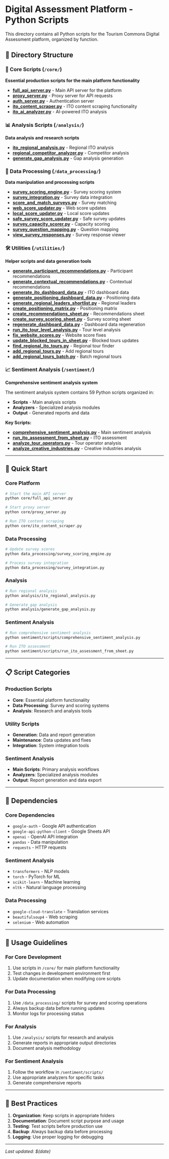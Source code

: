 # Digital Assessment Platform - Python Scripts

This directory contains all Python scripts for the Tourism Commons Digital Assessment platform, organized by function.

## 📁 Directory Structure

### 🔧 Core Scripts (`/core/`)
**Essential production scripts for the main platform functionality**

- **[full_api_server.py](core/full_api_server.py)** - Main API server for the platform
- **[proxy_server.py](core/proxy_server.py)** - Proxy server for API requests
- **[auth_server.py](core/auth_server.py)** - Authentication server
- **[ito_content_scraper.py](core/ito_content_scraper.py)** - ITO content scraping functionality
- **[ito_ai_analyzer.py](core/ito_ai_analyzer.py)** - AI-powered ITO analysis

### 📊 Analysis Scripts (`/analysis/`)
**Data analysis and research scripts**

- **[ito_regional_analysis.py](analysis/ito_regional_analysis.py)** - Regional ITO analysis
- **[regional_competitor_analyzer.py](analysis/regional_competitor_analyzer.py)** - Competitor analysis
- **[generate_gap_analysis.py](analysis/generate_gap_analysis.py)** - Gap analysis generation

### 🔄 Data Processing (`/data_processing/`)
**Data manipulation and processing scripts**

- **[survey_scoring_engine.py](data_processing/survey_scoring_engine.py)** - Survey scoring system
- **[survey_integration.py](data_processing/survey_integration.py)** - Survey data integration
- **[score_and_match_surveys.py](data_processing/score_and_match_surveys.py)** - Survey matching
- **[web_score_updater.py](data_processing/web_score_updater.py)** - Web score updates
- **[local_score_updater.py](data_processing/local_score_updater.py)** - Local score updates
- **[safe_survey_score_updater.py](data_processing/safe_survey_score_updater.py)** - Safe survey updates
- **[survey_capacity_scorer.py](data_processing/survey_capacity_scorer.py)** - Capacity scoring
- **[survey_question_mapping.py](data_processing/survey_question_mapping.py)** - Question mapping
- **[view_survey_responses.py](data_processing/view_survey_responses.py)** - Survey response viewer

### 🛠️ Utilities (`/utilities/`)
**Helper scripts and data generation tools**

- **[generate_participant_recommendations.py](utilities/generate_participant_recommendations.py)** - Participant recommendations
- **[generate_contextual_recommendations.py](utilities/generate_contextual_recommendations.py)** - Contextual recommendations
- **[generate_ito_dashboard_data.py](utilities/generate_ito_dashboard_data.py)** - ITO dashboard data
- **[generate_positioning_dashboard_data.py](utilities/generate_positioning_dashboard_data.py)** - Positioning data
- **[generate_regional_leaders_shortlist.py](utilities/generate_regional_leaders_shortlist.py)** - Regional leaders
- **[create_positioning_matrix.py](utilities/create_positioning_matrix.py)** - Positioning matrix
- **[create_recommendations_sheet.py](utilities/create_recommendations_sheet.py)** - Recommendations sheet
- **[create_survey_scoring_sheet.py](utilities/create_survey_scoring_sheet.py)** - Survey scoring sheet
- **[regenerate_dashboard_data.py](utilities/regenerate_dashboard_data.py)** - Dashboard data regeneration
- **[run_ito_tour_level_analysis.py](utilities/run_ito_tour_level_analysis.py)** - Tour level analysis
- **[fix_website_scores.py](utilities/fix_website_scores.py)** - Website score fixes
- **[update_blocked_tours_in_sheet.py](utilities/update_blocked_tours_in_sheet.py)** - Blocked tours updates
- **[find_regional_ito_tours.py](utilities/find_regional_ito_tours.py)** - Regional tour finder
- **[add_regional_tours.py](utilities/add_regional_tours.py)** - Add regional tours
- **[add_regional_tours_batch.py](utilities/add_regional_tours_batch.py)** - Batch regional tours

### 📈 Sentiment Analysis (`/sentiment/`)
**Comprehensive sentiment analysis system**

The sentiment analysis system contains 59 Python scripts organized in:
- **Scripts** - Main analysis scripts
- **Analyzers** - Specialized analysis modules
- **Output** - Generated reports and data

**Key Scripts:**
- **[comprehensive_sentiment_analysis.py](sentiment/scripts/comprehensive_sentiment_analysis.py)** - Main sentiment analysis
- **[run_ito_assessment_from_sheet.py](sentiment/scripts/run_ito_assessment_from_sheet.py)** - ITO assessment
- **[analyze_tour_operators.py](sentiment/scripts/analyze_tour_operators.py)** - Tour operator analysis
- **[analyze_creative_industries.py](sentiment/scripts/analyze_creative_industries.py)** - Creative industries analysis

---

## 🚀 Quick Start

### Core Platform
```bash
# Start the main API server
python core/full_api_server.py

# Start proxy server
python core/proxy_server.py

# Run ITO content scraping
python core/ito_content_scraper.py
```

### Data Processing
```bash
# Update survey scores
python data_processing/survey_scoring_engine.py

# Process survey integration
python data_processing/survey_integration.py
```

### Analysis
```bash
# Run regional analysis
python analysis/ito_regional_analysis.py

# Generate gap analysis
python analysis/generate_gap_analysis.py
```

### Sentiment Analysis
```bash
# Run comprehensive sentiment analysis
python sentiment/scripts/comprehensive_sentiment_analysis.py

# Run ITO assessment
python sentiment/scripts/run_ito_assessment_from_sheet.py
```

---

## 📋 Script Categories

### Production Scripts
- **Core**: Essential platform functionality
- **Data Processing**: Survey and scoring systems
- **Analysis**: Research and analysis tools

### Utility Scripts
- **Generation**: Data and report generation
- **Maintenance**: Data updates and fixes
- **Integration**: System integration tools

### Sentiment Analysis
- **Main Scripts**: Primary analysis workflows
- **Analyzers**: Specialized analysis modules
- **Output**: Report generation and data export

---

## 🔧 Dependencies

### Core Dependencies
- `google-auth` - Google API authentication
- `google-api-python-client` - Google Sheets API
- `openai` - OpenAI API integration
- `pandas` - Data manipulation
- `requests` - HTTP requests

### Sentiment Analysis
- `transformers` - NLP models
- `torch` - PyTorch for ML
- `scikit-learn` - Machine learning
- `nltk` - Natural language processing

### Data Processing
- `google-cloud-translate` - Translation services
- `beautifulsoup4` - Web scraping
- `selenium` - Web automation

---

## 📝 Usage Guidelines

### For Core Development
1. Use scripts in `/core/` for main platform functionality
2. Test changes in development environment first
3. Update documentation when modifying core scripts

### For Data Processing
1. Use `/data_processing/` scripts for survey and scoring operations
2. Always backup data before running updates
3. Monitor logs for processing status

### For Analysis
1. Use `/analysis/` scripts for research and analysis
2. Generate reports in appropriate output directories
3. Document analysis methodology

### For Sentiment Analysis
1. Follow the workflow in `/sentiment/scripts/`
2. Use appropriate analyzers for specific tasks
3. Generate comprehensive reports

---

## 🎯 Best Practices

1. **Organization**: Keep scripts in appropriate folders
2. **Documentation**: Document script purpose and usage
3. **Testing**: Test scripts before production use
4. **Backup**: Always backup data before processing
5. **Logging**: Use proper logging for debugging

---

*Last updated: $(date)*
